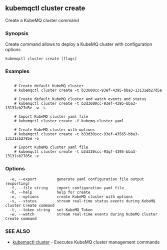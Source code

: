 ## kubemqctl cluster create

Create a KubeMQ cluster command

### Synopsis

Create command allows to deploy a KubeMQ cluster with configuration options

```
kubemqctl cluster create [flags]
```

### Examples

```

	# Create default KubeMQ cluster
	# kubemqctl cluster create -t b33600cc-93ef-4395-bba3-13131eb27d5e 

	# Create default KubeMQ cluster and watch events and status
	# kubemqctl cluster create -t b3d3600cc-93ef-4395-bba3-13131eb27d5e -w -s

	# Import KubeMQ cluster yaml file  
	# kubemqctl cluster create -f kubemq-cluster.yaml

	# Create KubeMQ cluster with options
	# kubemqctl cluster create -t b33d30scc-93ef-43565-bba3-13131sb2785e -o

	# Export KubeMQ cluster yaml file    
	# kubemqctl cluster create -t b3d330scc-93qf-4395-bba3-13131sb2785e -e 

```

### Options

```
  -e, --export         generate yaml configuration file output (exporting)
  -f, --file string    import configuration yaml file
  -h, --help           help for create
  -o, --options        create KubeMQ cluster with options
  -s, --status         stream real-time status events during KubeMQ cluster Create command
  -t, --token string   set KubeMQ Token
  -w, --watch          stream real-time events during KubeMQ cluster Create command
```

### SEE ALSO

* [kubemqctl cluster](kubemqctl_cluster.md)	 - Executes KubeMQ cluster management commands


